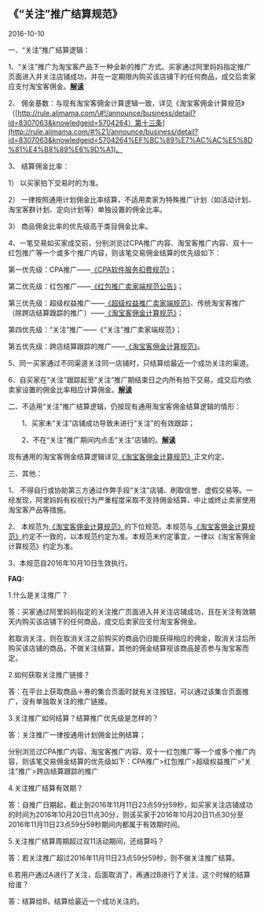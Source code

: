 ## 《“关注”推广结算规范》

2016-10-10

一、“关注”推广结算逻辑：

1、“关注”推广为淘宝客产品下一种全新的推广方式。买家通过阿里妈妈指定推广页面进入并关注店铺成功，并在一定期限内购买该店铺下的任何商品，成交后卖家应支付淘宝客佣金。[**解读**](http://rule.alimama.com/#%21/announce/business/detail?id=8309565&knowledgeid=13508506)

2、 佣金基数：与现有淘宝客佣金计算逻辑一致，详见《淘宝客佣金计算规范》（[http://rule.alimama.com/\#!/announce/business/detail?id=8307063&knowledgeid=5704264）第十三条](http://rule.alimama.com/#%21/announce/business/detail?id=8307063&knowledgeid=5704264%EF%BC%89%E7%AC%AC%E5%8D%81%E4%B8%89%E6%9D%A1)。

3、 结算佣金比率：

1） 以买家拍下交易时的为准。

2） 一律按照通用计划佣金比率结算，不适用卖家为特殊推广计划（如活动计划、淘宝客群计划、定向计划等）单独设置的佣金比率。

3） 商品佣金比率的优先级高于类目佣金比率。

4、一笔交易如买家成交前，分别浏览过CPA推广内容、淘宝客推广内容、双十一红包推广等一个或多个推广内容，则该笔交易佣金结算的优先级如下：

第一优先级：CPA推广——[《CPA软件服务扣费规范》](http://rule.alimama.com/?spm=a2320.7388781.a214tr8.22.bilMm2#%21/announce/business/detail?id=8309565&knowledgeid=13406630)；

第二优先级：红包推广——[《红包推广卖家端规范公告》](http://rule.alimama.com/#%21/announce/business/detail?id=8309565&knowledgeid=6713180)；

第三优先级：超级权益推广——[《超级权益推广卖家端规范》](http://rule.alimama.com/#%21/announce/business/detail?id=8309565&knowledgeid=13054225)、传统淘宝客推广（除跨店结算跟踪的推广）——[《淘宝客佣金计算规范》](http://rule.alimama.com/#%21/announce/business/detail?id=8307063&knowledgeid=5704264)；

第四优先级：“关注”推广——《“关注”推广卖家端规范》；

第五优先级：跨店结算跟踪的推广——[《淘宝客佣金计算规范》](http://rule.alimama.com/#%21/announce/business/detail?id=8307063&knowledgeid=5704264)。

5、同一买家通过不同渠道关注同一店铺时，只结算给最近一个成功关注的渠道。

6、自买家在“关注”跟踪起至“关注”推广期结束日之内所有拍下交易，成交后均依卖家设置的佣金比率相应计算佣金。[**解读**](http://rule.alimama.com/#%21/announce/business/detail?id=8309565&knowledgeid=13508482)

二、不适用“关注”推广结算逻辑，仍按现有通用淘宝客佣金结算逻辑的情形：

       1、买家未“关注”店铺成功导致未进行“关注”的有效跟踪；

       2、不在“关注”推广期间内点击“关注”店铺的。[**解读**](http://rule.alimama.com/#%21/announce/business/detail?id=8309565&knowledgeid=13508498)

现有通用的淘宝客佣金结算逻辑详见[《淘宝客佣金计算规范》](http://rule.alimama.com/#%21/announce/business/detail?id=8307063&knowledgeid=5704264)正文约定。

三、其他：

1、 不得自行或协助第三方通过作弊手段“关注”店铺、刷取信誉、虚假交易等。一经发现，阿里妈妈有权视行为严重程度采取不支持佣金结算、中止或终止卖家使用淘宝客产品等措施。

2、 本规范为[《淘宝客佣金计算规范》](http://rule.alimama.com/#%21/announce/business/detail?id=8307063&knowledgeid=5704264)的下位规范。本规范与[《淘宝客佣金计算规范》](http://rule.alimama.com/#%21/announce/business/detail?id=8307063&knowledgeid=5704264)约定不一致的，以本规范约定为准。本规范未约定事宜，一律以《淘宝客佣金计算规范》约定为准。

3、本规范自2016年10月10日生效执行。

**FAQ:**

1.什么是关注推广？

答：买家通过阿里妈妈指定的关注推广页面进入并关注店铺成功，且在关注有效期天内购买该店铺下的任何商品，成交后卖家应支付淘宝客佣金。

若取消关注，则在取消关注之前购买的商品仍旧能获得相应的佣金，取消关注后所购买该店铺的商品，不做关注结算，其他的佣金结算视该商品是否参与淘宝客而定。

2.如何获取关注推广链接？

答：在平台上获取商品＋券的集合页面时就有关注按钮，可以通过该集合页面推广，没有单独取关注的推广链接。

3.关注推广如何结算？结算推广优先级是怎样的？

答：关注推广一律按通用计划佣金比例结算；

分别浏览过CPA推广内容、淘宝客推广内容、双十一红包推广等一个或多个推广内容，则该笔交易佣金结算的优先级如下：CPA推广&gt;红包推广&gt;超级权益推广&gt;“关注”推广&gt;跨店结算跟踪的推广

4.关注推广结算有效期？

答：自推广日期起，截止到2016年11月11日23点59分59秒，如买家关注店铺成功的时间为2016年10月20日11点30分，则该买家于2016年10月20日11点30分至2016年11月11日23点59分59秒期间内都属于有效期时间。

5.关注推广结算周期超过双11活动期间，还结算吗？

答：若关注推广超过2016年11月11日23点59分59秒，则不做关注推广结算。

6.若用户通过A进行了关注，后面取消了，再通过B进行了关注，这个时候的结算给谁？

答：结算给B，结算给最近一个成功关注的。




